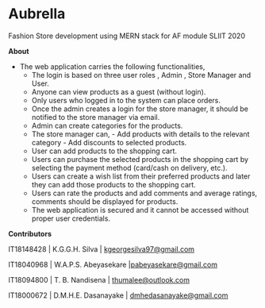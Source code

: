﻿# Aubrella


Fashion Store development using MERN stack for AF module SLIIT 2020

**About**

 - The web application carries the following functionalities,
	 - The login is based on three user roles , Admin , Store Manager and User.
	 - Anyone can view products as a guest (without login). 
	 - Only users who logged in to the system can place orders.
	 - Once the admin creates a login for the store manager, it should be notified to the store manager via email.
	 - Admin can create categories for the products.
	 - The store manager can,
					-  Add products with details to the relevant category
					-  Add discounts to selected products.
	 - User can add products to the shopping cart.
	 - Users can purchase the selected products in the shopping cart by selecting the payment method (card/cash on delivery, etc.).
	 - Users can create a wish list from their preferred products and later they can add those products to the shopping cart.
	 - Users can rate the products and add comments and average ratings, comments should be displayed for products.
	 - The web application is secured and it cannot be accessed without proper user credentials.


**Contributors**

IT18148428 | K.G.G.H. Silva				| kgeorgesilva97@gmail.com

IT18040968 | W.A.P.S. Abeyasekare   |pabeyasekare@gmail.com

IT18094800 | T. B. Nandisena   			 | thumalee@outlook.com

IT18000672 | D.M.H.E. Dasanayake 	 | dmhedasanayake@gmail.com


